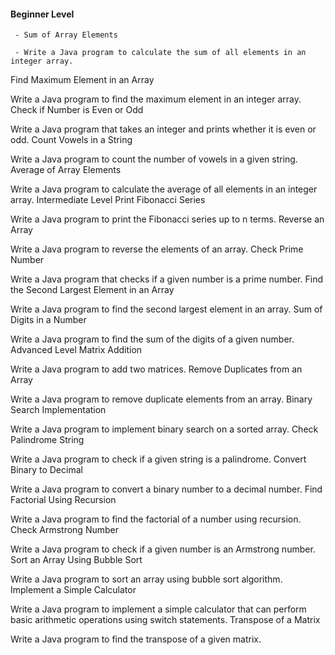 #### Beginner Level
     - Sum of Array Elements

     - Write a Java program to calculate the sum of all elements in an integer array.
Find Maximum Element in an Array

Write a Java program to find the maximum element in an integer array.
Check if Number is Even or Odd

Write a Java program that takes an integer and prints whether it is even or odd.
Count Vowels in a String

Write a Java program to count the number of vowels in a given string.
Average of Array Elements

Write a Java program to calculate the average of all elements in an integer array.
Intermediate Level
Print Fibonacci Series

Write a Java program to print the Fibonacci series up to n terms.
Reverse an Array

Write a Java program to reverse the elements of an array.
Check Prime Number

Write a Java program that checks if a given number is a prime number.
Find the Second Largest Element in an Array

Write a Java program to find the second largest element in an array.
Sum of Digits in a Number

Write a Java program to find the sum of the digits of a given number.
Advanced Level
Matrix Addition

Write a Java program to add two matrices.
Remove Duplicates from an Array

Write a Java program to remove duplicate elements from an array.
Binary Search Implementation

Write a Java program to implement binary search on a sorted array.
Check Palindrome String

Write a Java program to check if a given string is a palindrome.
Convert Binary to Decimal

Write a Java program to convert a binary number to a decimal number.
Find Factorial Using Recursion

Write a Java program to find the factorial of a number using recursion.
Check Armstrong Number

Write a Java program to check if a given number is an Armstrong number.
Sort an Array Using Bubble Sort

Write a Java program to sort an array using bubble sort algorithm.
Implement a Simple Calculator

Write a Java program to implement a simple calculator that can perform basic arithmetic operations using switch statements.
Transpose of a Matrix

Write a Java program to find the transpose of a given matrix.
